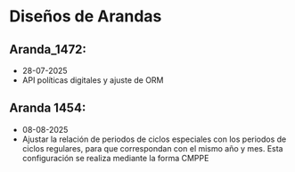 # Diseños de Arandas
## Aranda_1472: 
-  28-07-2025
-  API políticas digitales y ajuste de ORM
## Aranda 1454: 
-  08-08-2025
-  Ajustar la relación de periodos de ciclos especiales con los periodos de ciclos regulares, para que correspondan con el mismo año y mes. Esta configuración se realiza mediante la forma CMPPE
